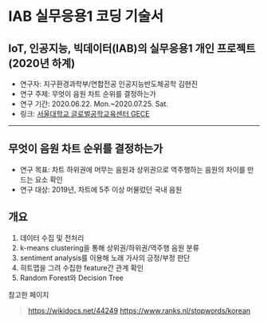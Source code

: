 # IAB 실무응용1 코딩 기술서
## IoT, 인공지능, 빅데이터(IAB)의 실무응용1 개인 프로젝트 (2020년 하계)<br>
- 연구자: 지구환경과학부/연합전공 인공지능반도체공학 김현진<br>
- 연구 주제: 무엇이 음원 차트 순위를 결정하는가<br>
- 연구 기간: 2020.06.22. Mon.~2020.07.25. Sat.<br>
- 링크: [서울대학교 글로벌공학교육센터 GECE](http://gece.snu.ac.kr/gecexe/index.php?mid=gece_lms&category=51919&document_srl=52852)

----------

## 무엇이 음원 차트 순위를 결정하는가
- 연구 목표: 차트 하위권에 머무는 음원과 상위권으로 역주행하는 음원의 차이를 만드는 요소 확인
- 연구 대상: 2019년, 차트에 5주 이상 머물렀던 국내 음원

## 개요
1. 데이터 수집 및 전처리
2. k-means clustering을 통해 상위권/하위권/역주행 음원 분류
3. sentiment analysis를 이용해 노래 가사의 긍정/부정 판단
4. 히트맵을 그려 수집한 feature간 관계 확인
5. Random Forest와 Decision Tree

참고한 페이지
> https://wikidocs.net/44249
> https://www.ranks.nl/stopwords/korean
